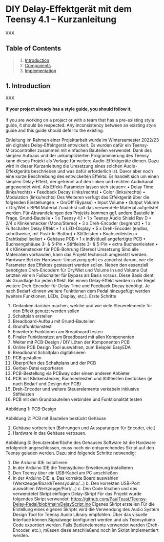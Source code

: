 # DIY Delay-Effektgerät mit dem Teensy 4.1 – Kurzanleitung

XXX

<a name="toc"></a>
## Table of Contents

> 1. [Introduction](#introduction)
> 2. [Components](#components)
> 3. [Implementation](#implementation)

<a name="introduction"></a>
## 1. Introduction

XXX

#### If your project already has a style guide, you should follow it.
If you are working on a project or with a team that has a pre-existing style guide, it should be respected.  Any inconsistency between an existing style guide and this guide should defer to the existing.

Einleitung
Im Rahmen einer Projektarbeit wurde im Wintersemester 2022/23 ein digitales Delay-Effektgerät entwickelt. Es wurden dafür ein Teensy-Microcontroller zusammen mit einfachen Bauteilen verwendet. Dank des simplen Aufbaus und der unkomplizierten Programmierung des Teensy kann dieses Projekt als Vorlage für weitere Audio-Effektgeräte dienen. Dazu wird in dieser Kurzanleitung die Umsetzung eines solchen Audio-Effektgeräts beschrieben und was dafür erforderlich ist.
Davor aber noch eine kurze Beschreibung des entwickelten Effekts: Es handelt sich um einen simplen Delay-Effekt, der getrennt auf den linken und rechten Audiokanal angewendet wird. Als Effekt-Parameter lassen sich steuern:
•	Delay Time (links/rechts)
•	Feedback Decay (links/rechts)
•	Color (links/rechts)
•	Modulation (links/rechts)
Des Weiteren verfügt das Effektgerät über die folgenden Einstellungen:
•	On/Off (Bypass)
•	Input Volume
•	Output Volume
•	Dry/Wet
•	BPM
Material
Zunächst soll das verwendete Material aufgelistet werden. Für Abwandelungen des Projekts kommen ggf. andere Bauteile in Frage.
Grund-Bauteile
•	1 x Teensy 4.1
•	1 x Teensy Audio Shield Rev D
•	2/4 x Klinkenstecker (Mono/Stereo)
•	3 x Dreh-Encoder (begrenzt)
•	1 x Fußschalter
Delay Effekt
•	1 x LED-Display
•	5 x Dreh-Encoder (endlos, schrittweise, mit Push-In-Button)
•	Stiftleisten
•	Buchsenleisten
•	Drahtkabel isoliert
•	Gehäuse
PCB
•	1 x individuell angefertigte PCB 
•	Buchsengehäuse 3- & 5-Pin
•	Stiftleiste 3- & 5-Pin
•	extra Buchsenleisten
•	4 x Klinkenstecker für PCB-Bohrung (Stereo)
Umsetzung
Sind alle Materialien vorhanden, kann das Projekt technisch umgesetzt werden.
Hardware
Bei der Hardware-Umsetzung geht es zunächst darum, wie die Parameter des Effektes gesteuert werden sollen. Neben den essenziell benötigten Dreh-Encodern für Dry/Wet und Volume In und Volume Out setzten wir ein Fußschalter für Bypass als Basis voraus. Diese Basis dient als Grundlage für jeden Effekt. Bei einem Delay-Effekt werden in der Regel weitere Dreh-Encoder für Delay Time und Feedback Decay benötigt. Je nach Bedarf können weitere Funktionen dem Pedal hinzugefügt werden (weitere Funktionen, LEDs, Display, etc.).
Erste Schritte
1.	Gedanken darüber machen, welche und wie viele Steuerelemente für den Effekt genutzt werden sollen
2.	Schaltplan erstellen
3.	Breadboard-Aufbau mit Grund-Bauteilen
4.	Grundfunktionstest
5.	Erweiterte Funktionen am Breadboard testen
6.	Finaler Funktionstest am Breadboard mit allen Komponenten 
7.	Weiter mit PCB-Design / DIY Löten der Komponenten 
PCB
1.	Online PCB Design Tool auswählen, zum Beispiel EasyEDA
2.	Breadboard Schaltplan digitalisieren
3.	PCB gestalten
4.	Überprüfen des Schaltplans und der PCB
5.	Gerber-Datei exportieren
6.	PCB-Bestellung via PCBway oder einem anderen Anbieter
7.	PCB mit Klinkenstecker, Buchsenleisten und Stiftleisten bestücken (je nach Bedarf und Design der PCB)
8.	Dreh-Encoder und weitere Steuerelemente verkabeln inklusive Stiftleisten
9.	PCB mit den Grundbauteilen verbinden und Funktionalität testen
 
Abbildung 1: PCB-Design

 
Abbildung 2: PCB mit Bauteilen bestückt
Gehäuse
1.	Gehäuse vorbereiten (Bohrungen und Aussparungen für Encoder, etc.)
2.	Hardware in das Gehäuse verbauen.
 
Abbildung 3: Benutzeroberfläche des Gehäuses
Software
Ist die Hardware erfolgreich angeschlossen, muss noch ein entsprechendes Skript auf den Teensy geladen werden. Dazu sind folgende Schritte notwendig:
1.	Die Arduino IDE installieren
2.	In der Arduino IDE die Teensyduino-Erweiterung installieren
3.	Den Teensy über ein USB-Kabel am PC anschließen
4.	In der Arduino DIE:
a.	Das korrekte Board auswählen (Werkzeuge/Board/Teensyduino/…)
b.	Den korrekten USB-Port auswählen (Werkzeuge/Port/…)
c.	Den Code löschen und das verwendetet Skript einfügen
Delay-Skript
Für das Projekt wurde folgendes Skript verwendet:
https://github.com/PaulToast/Teensy-Delay-Pedal/blob/main/DelayScript.ino
Eigenes Skript erstellen
Für die Erstellung eines eigenen Skripts wird die Verwendung des Audio System Design Tool for Teensy Audio Library empfohlen. Über das visuelle Interface können Signalwege konfiguriert werden und als Teensyduino Code exportiert werden. Falls Bedienelemente verwendet werden (Dreh-Encoder, etc.), müssen diese anschließend noch im Skript implementiert werden.
